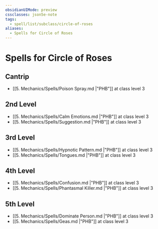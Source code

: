 ```yaml
---
obsidianUIMode: preview
cssclasses: json5e-note
tags:
  - spell/list/subclass/circle-of-roses
aliases:
  - Spells for Circle of Roses
---
```

# Spells for Circle of Roses

## Cantrip

- [[5. Mechanics/Spells/Poison Spray.md \|"PHB"]] at class level 3

## 2nd Level

- [[5. Mechanics/Spells/Calm Emotions.md \|"PHB"]] at class level 3
- [[5. Mechanics/Spells/Suggestion.md \|"PHB"]] at class level 3

## 3rd Level

- [[5. Mechanics/Spells/Hypnotic Pattern.md \|"PHB"]] at class level 3
- [[5. Mechanics/Spells/Tongues.md \|"PHB"]] at class level 3

## 4th Level

- [[5. Mechanics/Spells/Confusion.md \|"PHB"]] at class level 3
- [[5. Mechanics/Spells/Phantasmal Killer.md \|"PHB"]] at class level 3

## 5th Level

- [[5. Mechanics/Spells/Dominate Person.md \|"PHB"]] at class level 3
- [[5. Mechanics/Spells/Geas.md \|"PHB"]] at class level 3
